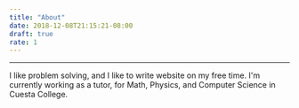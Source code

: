 ```yaml
---
title: "About"
date: 2018-12-08T21:15:21-08:00
draft: true
rate: 1
---
```



---
I like problem solving, and I like to write website on my free time. I'm currently working as a tutor, for Math, Physics, and Computer Science
in Cuesta College.